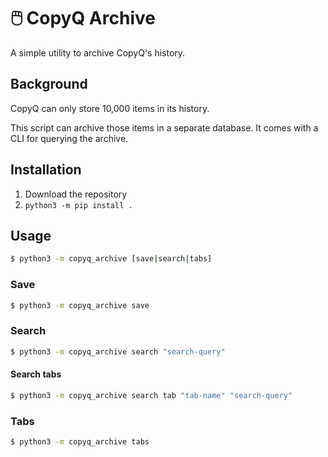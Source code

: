 # 🖱️ CopyQ Archive

A simple utility to archive CopyQ's history.

## Background

CopyQ can only store 10,000 items in its history.

This script can archive those items in a separate database. It comes with a CLI for querying the archive.

## Installation

1. Download the repository
2. `python3 -m pip install .`

## Usage

```bash
$ python3 -m copyq_archive [save|search|tabs]
```

### Save

```bash 
$ python3 -m copyq_archive save
```

### Search

```bash
$ python3 -m copyq_archive search "search-query"
``` 

#### Search tabs

```bash
$ python3 -m copyq_archive search tab "tab-name" "search-query"
```

### Tabs

```bash
$ python3 -m copyq_archive tabs
```
